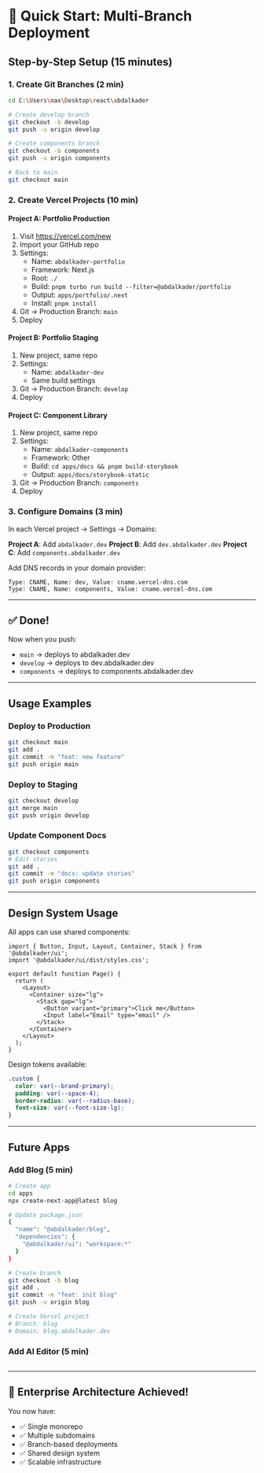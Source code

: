 # 🚀 Quick Start: Multi-Branch Deployment

## Step-by-Step Setup (15 minutes)

### 1. Create Git Branches (2 min)

```bash
cd C:\Users\max\Desktop\react\abdalkader

# Create develop branch
git checkout -b develop
git push -u origin develop

# Create components branch
git checkout -b components
git push -u origin components

# Back to main
git checkout main
```

### 2. Create Vercel Projects (10 min)

#### Project A: Portfolio Production
1. Visit https://vercel.com/new
2. Import your GitHub repo
3. Settings:
   - Name: `abdalkader-portfolio`
   - Framework: Next.js
   - Root: `./`
   - Build: `pnpm turbo run build --filter=@abdalkader/portfolio`
   - Output: `apps/portfolio/.next`
   - Install: `pnpm install`
4. Git → Production Branch: `main`
5. Deploy

#### Project B: Portfolio Staging
1. New project, same repo
2. Settings:
   - Name: `abdalkader-dev`
   - Same build settings
3. Git → Production Branch: `develop`
4. Deploy

#### Project C: Component Library
1. New project, same repo
2. Settings:
   - Name: `abdalkader-components`
   - Framework: Other
   - Build: `cd apps/docs && pnpm build-storybook`
   - Output: `apps/docs/storybook-static`
3. Git → Production Branch: `components`
4. Deploy

### 3. Configure Domains (3 min)

In each Vercel project → Settings → Domains:

**Project A**: Add `abdalkader.dev`
**Project B**: Add `dev.abdalkader.dev`
**Project C**: Add `components.abdalkader.dev`

Add DNS records in your domain provider:
```
Type: CNAME, Name: dev, Value: cname.vercel-dns.com
Type: CNAME, Name: components, Value: cname.vercel-dns.com
```

---

## ✅ Done!

Now when you push:
- `main` → deploys to abdalkader.dev
- `develop` → deploys to dev.abdalkader.dev
- `components` → deploys to components.abdalkader.dev

---

## Usage Examples

### Deploy to Production
```bash
git checkout main
git add .
git commit -m "feat: new feature"
git push origin main
```

### Deploy to Staging
```bash
git checkout develop
git merge main
git push origin develop
```

### Update Component Docs
```bash
git checkout components
# Edit stories
git add .
git commit -m "docs: update stories"
git push origin components
```

---

## Design System Usage

All apps can use shared components:

```tsx
import { Button, Input, Layout, Container, Stack } from '@abdalkader/ui';
import '@abdalkader/ui/dist/styles.css';

export default function Page() {
  return (
    <Layout>
      <Container size="lg">
        <Stack gap="lg">
          <Button variant="primary">Click me</Button>
          <Input label="Email" type="email" />
        </Stack>
      </Container>
    </Layout>
  );
}
```

Design tokens available:
```css
.custom {
  color: var(--brand-primary);
  padding: var(--space-4);
  border-radius: var(--radius-base);
  font-size: var(--font-size-lg);
}
```

---

## Future Apps

### Add Blog (5 min)
```bash
# Create app
cd apps
npx create-next-app@latest blog

# Update package.json
{
  "name": "@abdalkader/blog",
  "dependencies": {
    "@abdalkader/ui": "workspace:*"
  }
}

# Create branch
git checkout -b blog
git add .
git commit -m "feat: init blog"
git push -u origin blog

# Create Vercel project
# Branch: blog
# Domain: blog.abdalkader.dev
```

### Add AI Editor (5 min)
```bash
```

---

## 🎉 Enterprise Architecture Achieved!

You now have:
- ✅ Single monorepo
- ✅ Multiple subdomains
- ✅ Branch-based deployments
- ✅ Shared design system
- ✅ Scalable infrastructure
